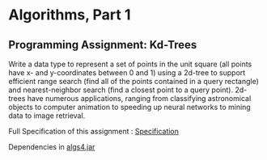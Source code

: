 # Algorithms, Part 1 
## Programming Assignment: Kd-Trees
Write a data type to represent a set of points in the unit square (all points have x- and y-coordinates between 0 and 1) using a 2d-tree to support efficient range search (find all of the points contained in a query rectangle) and nearest-neighbor search (find a closest point to a query point). 2d-trees have numerous applications, ranging from classifying astronomical objects to computer animation to speeding up neural networks to mining data to image retrieval.

Full Specification of this assignment : 
[Specification](https://coursera.cs.princeton.edu/algs4/assignments/kdtree/specification.php) 

Dependencies in [algs4.jar](https://algs4.cs.princeton.edu/code/algs4.jar)



